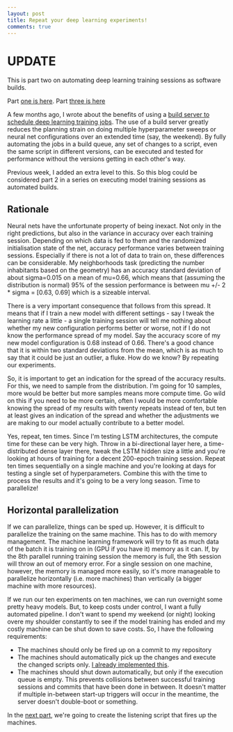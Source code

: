 ```yaml
---
layout: post
title: Repeat your deep learning experiments!
comments: true
---
```


# UPDATE
This is part two on automating deep learning training sessions as software builds.

Part [one is here](/2017/10/25/queue-ml-builds.html).
Part [three is here](/2018/04/10/deep-learning-result-spread.html)

A few months ago, I wrote about the benefits of using a [build server to schedule deep learning training jobs](/2017/10/25/queue-ml-builds.html). The use of a build server greatly reduces the planning strain on doing multiple hyperparameter sweeps or neural net configurations over an extended time (say, the weekend). By fully automating the jobs in a build queue, any set of changes to a script, even the same script in different versions, can be executed and tested for performance without the versions getting in each other's way.

Previous week, I added an extra level to this. So this blog could be considered part 2 in a series on executing model training sessions as automated builds.

## Rationale
Neural nets have the unfortunate property of being inexact. Not only in the right predictions, but also in the variance in accuracy over each training session. Depending on which data is fed to them and the randomized initialisation state of the net, accuracy performance varies between training sessions. Especially if there is not a lot of data to train on, these differences can be considerable. My neighborhoods task (predicting the number inhabitants based on the geometry) has an accuracy standard deviation of about sigma=0.015 on a mean of mu=0.66, which means that (assuming the distribution is normal) 95% of the session performance is between mu +/- 2 * sigma = [0.63, 0.69] which is a sizeable interval.

There is a very important consequence that follows from this spread. It means that if I train a new model with different settings - say I tweak the learning rate a little - a single training session will tell me nothing about whether my new configuration performs better or worse, not if I do not know the performance spread of my model. Say the accuracy score of my new model configuration is 0.68 instead of 0.66. There's a good chance that it is within two standard deviations from the mean, which is as much to say that it could be just an outlier, a fluke. How do we know? By repeating our experiments.

So, it is important to get an indication for the spread of the accuracy results. For this, we need to sample from the distribution. I'm going for 10 samples, more would be better but more samples means more compute time. Go wild on this if you need to be more certain, often I would be more comfortable knowing the spread of my results with twenty repeats instead of ten, but ten at least gives an indication of the spread and whether the adjustments we are making to our model actually contribute to a better model. 

Yes, repeat, ten times. Since I'm testing LSTM architectures, the compute time for these can be very high. Throw in a bi-directional layer here, a time-distributed dense layer there, tweak the LSTM hidden size a little and you're looking at hours of training for a decent 200-epoch training session. Repeat ten times sequentially on a single machine and you're looking at days for testing a single set of hyperparameters. Combine this with the time to process the results and it's going to be a very long season. Time to parallelize!

## Horizontal parallelization
If we can parallelize, things can be sped up. However, it is difficult to parallelize the training on the same machine. This has to do with memory management. The machine learning framework will try to fit as much data of the batch it is training on in (GPU if you have it) memory as it can. If, by the 8th parallel running training session the memory is full, the 9th session will throw an out of memory error. For a single session on one machine, however, the memory is managed more easily, so it's more manageable to parallelize horizontally (i.e. more machines) than vertically (a bigger machine with more resources). 

If we run our ten experiments on ten machines, we can run overnight some pretty heavy models. But, to keep costs under control, I want a fully automated pipeline. I don't want to spend my weekend (or night) looking overe my shoulder constantly to see if the model training has ended and my costly machine can be shut down to save costs. So, I have the following requirements:

- The machines should only be fired up on a commit to my repository
- The machines should automatically pick up the changes and execute the changed scripts only. [I already implemented this](/2017/10/25/queue-ml-builds.html).
- The machines should shut down automatically, but only if the execution queue is empty. This prevents collisions between successful training sessions and commits that have been done in between. It doesn't matter if multiple in-between start-up triggers will occur in the meantime, the server doesn't double-boot or something.

In the [next part](/2018/04/10/starting-ten-machines.html), we're going to create the listening script that fires up the machines.
